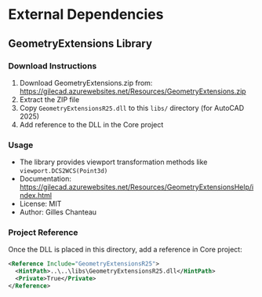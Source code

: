 # External Dependencies

## GeometryExtensions Library

### Download Instructions
1. Download GeometryExtensions.zip from: https://gilecad.azurewebsites.net/Resources/GeometryExtensions.zip
2. Extract the ZIP file
3. Copy `GeometryExtensionsR25.dll` to this `libs/` directory (for AutoCAD 2025)
4. Add reference to the DLL in the Core project

### Usage
- The library provides viewport transformation methods like `viewport.DCS2WCS(Point3d)`
- Documentation: https://gilecad.azurewebsites.net/Resources/GeometryExtensionsHelp/index.html
- License: MIT
- Author: Gilles Chanteau

### Project Reference
Once the DLL is placed in this directory, add a reference in Core project:
```xml
<Reference Include="GeometryExtensionsR25">
  <HintPath>..\..\libs\GeometryExtensionsR25.dll</HintPath>
  <Private>True</Private>
</Reference>
```